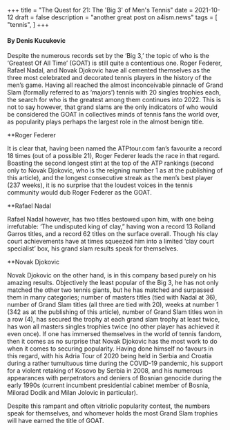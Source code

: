 +++
title = "The Quest for 21: The 'Big 3' of Men's Tennis"
date = 2021-10-12
draft = false
description = "another great post on a4ism.news"
tags = [
    "tennis",
]
+++

#### By Denis Kucukovic 

Despite the numerous records set by the ‘Big 3,’ the topic of who is the ‘Greatest Of All Time’ (GOAT) is still quite a contentious one. Roger Federer, Rafael Nadal, and Novak Djokovic have all cemented themselves as the three most celebrated and decorated tennis players in the history of the men’s game. Having all reached the almost inconceivable pinnacle of Grand Slam (formally referred to as ‘majors’) tennis with 20 singles trophies each, the search for who is the greatest among them continues into 2022. This is not to say however, that grand slams are the only indicators of who would be considered the GOAT in collectives minds of tennis fans the world over, as popularity plays perhaps the largest role in the almost benign title. 

**Roger Federer

It is clear that, having been named the ATPtour.com fan’s favourite a record 18 times (out of a possible 21), Roger Federer leads the race in that regard. Boasting the second longest stint at the top of the ATP rankings (second only to Novak Djokovic, who is the reigning number 1 as at the publishing of this article), and the longest consecutive streak as the men’s best player (237 weeks), it is no surprise that the loudest voices in the tennis community would dub Roger Federer as the GOAT. 

**Rafael Nadal 

Rafael Nadal however, has two titles bestowed upon him, with one being irrefutable: ‘The undisputed king of clay,” having won a record 13 Rolland Garros titles, and a record 62 titles on the surface overall. Though his clay court achievements have at times squeezed him into a limited ‘clay court specialist’ box, his grand slam results speak for themselves. 

**Novak Djokovic 

Novak Djokovic on the other hand, is in this company based purely on his amazing results. Objectively the least popular of the Big 3, he has not only matched the other two tennis giants, but he has matched and surpassed them in many categories; number of masters titles (tied with Nadal at 36), number of Grand Slam titles (all three are tied with 20), weeks at number 1 (342 as at the publishing of this article), number of Grand Slam titles won in a row (4), has secured the trophy at each grand slam trophy at least twice, has won all masters singles trophies twice (no other player has achieved it even once). If one has immersed themselves in the world of tennis fandom, then it comes as no surprise that Novak Djokovic has the most work to do when it comes to securing popularity. Having done himself no favours in this regard, with his Adria Tour of 2020 being held in Serbia and Croatia during a rather tumultuous time during the COVID-19 pandemic, his support for a violent retaking of Kosovo by Serbia in 2008, and his numerous appearances with perpetrators and deniers of Bosnian genocide during the early 1990s (current incumbent presidential cabinet member of Bosnia, Milorad Dodik and Milan Jolovic in particular). 

Despite this rampant and often vitriolic popularity contest, the numbers speak for themselves, and whomever holds the most Grand Slam trophies will have earned the title of GOAT. 
